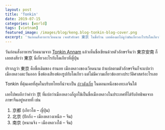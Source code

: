 ```yaml
---
layout: post
title: 'Tonkin'
date: 2019-07-15
categories: [world]
tags: [vietnam]
featured_image: /images/blog/keng.blog-tonkin-blog-cover.png
excerpt: 'วันก่อนสั่งอาหารเวียดนาม เจอตัวอักษร 東京 ในชื่อร้าน เลยต้องมาไล่ดูว่ามันเกี่ยวอะไรกับโตเกียว'
---
```


วันก่อนสั่งอาหารเวียดนามจาก [Tonkin Annam][1] แล้วเห็นชื่อเขียนด้วยตัวอักษรจีนว่า 東京安南 ก็เลยสงสัยว่า 東京 นี่เกี่ยวอะไรกับโตเกียวที่ญี่ปุ่น

ปรากฎว่า 東京 คือชื่อเดิมของ ฮานอย เมืองหลวงของเวียดนาม ถ้าแปลตามตัวอักษรจีนก็จะแปลว่า เมืองหลวงตะวันออก ซึ่งพ้องเสียงพ้องรูปกับโตเกียว แต่ไม่มีความเกี่ยวข้องทางประวัติศาสตร์อะไรเลย

Tonkin ที่คุ้นเคยที่สุดในบริบทไทยก็น่าจะเป็น [อ่าวตังเกี๋ย][2] ในตอนเหนือของทะเลจีนใต้

เลยไปพบอีกว่าคำว่า 京 ที่แปลว่าเมืองหลวงก็ถูกใช้เป็นชื่อเมืองหลวงในประเทศที่ได้รับอิทธิพลจากภาษาจีนอยู่หลายที่ เช่น

1. 京都 (เกียวโต – ญี่ปุ่น)
2. 北京 (ปักกิ่ง – เมืองหลวงเหนือ – จีน)
3. 南京 (หนานจิง – เมืองหลวงใต้ – จีน)

[1]: https://www.wongnai.com/restaurants/256846Fb-tonkin-annam-%E6%9D%B1%E4%BA%AC%E5%AE%89%E5%8D%97
[2]: https://en.wikipedia.org/wiki/Gulf_of_Tonkin